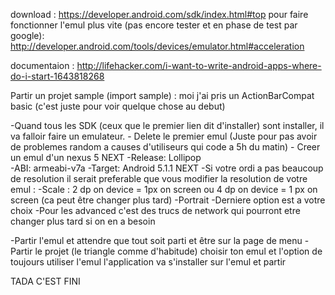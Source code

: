 download :	 https://developer.android.com/sdk/index.html#top
			 pour faire fonctionner l'emul plus vite (pas encore tester et en phase de test par google): 
			 http://developer.android.com/tools/devices/emulator.html#acceleration
			
documentaion : http://lifehacker.com/i-want-to-write-android-apps-where-do-i-start-1643818268


Partir un projet sample (import sample) : moi j'ai pris un ActionBarCompat basic (c'est juste 
pour voir quelque chose au debut)

-Quand tous les SDK (ceux que le premier lien dit d'installer) sont installer, il va falloir faire un emulateur. 
	- Delete le premier emul (Juste pour pas avoir de problemes random a causes d'utiliseurs qui code a 5h du matin)
	- Creer un emul d'un nexus 5 
		NEXT
		-Release: Lollipop  
		-ABI: armeabi-v7a 
		-Target: Android 5.1.1
		NEXT
	-Si votre ordi a pas beaucoup de resolution il serait preferable que vous modifier
	la resolution de votre emul : 
		-Scale : 2 dp on device = 1px on screen ou 4 dp on device = 1 px on screen
		(ca peut être changer plus tard)
		-Portrait
		-Derniere option est a votre choix
		-Pour les advanced c'est des trucs de network qui pourront etre changer plus tard
		si on en a besoin
		
-Partir l'emul et attendre que tout soit parti et être sur la page de menu
-Partir le projet (le triangle comme d'habitude) choisir ton emul et l'option de toujours utiliser
l'emul l'application va s'installer sur l'emul et partir

TADA C'EST FINI
